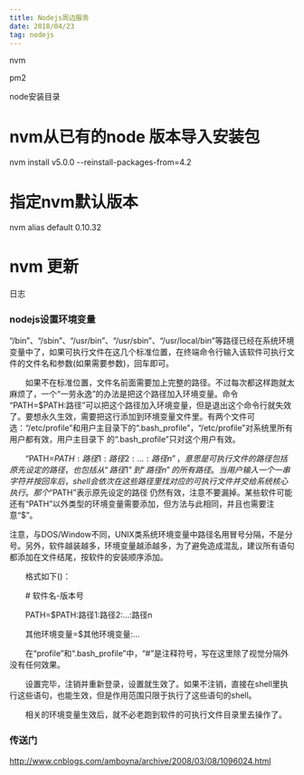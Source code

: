 ```yaml
---
title: Nodejs周边服务
date: 2018/04/23
tag: nodejs
---
```



nvm

pm2

node安装目录


# nvm从已有的node 版本导入安装包
nvm install v5.0.0 --reinstall-packages-from=4.2

# 指定nvm默认版本
nvm alias default 0.10.32


# nvm 更新




日志



### nodejs设置环境变量

“/bin”、“/sbin”、“/usr/bin”、“/usr/sbin”、“/usr/local/bin”等路径已经在系统环境变量中了，如果可执行文件在这几个标准位置，在终端命令行输入该软件可执行文件的文件名和参数(如果需要参数)，回车即可。

　　如果不在标准位置，文件名前面需要加上完整的路径。不过每次都这样跑就太麻烦了，一个“一劳永逸”的办法是把这个路径加入环境变量。命令 “PATH=$PATH:路径”可以把这个路径加入环境变量，但是退出这个命令行就失效了。要想永久生效，需要把这行添加到环境变量文件里。有两个文件可 选：“/etc/profile”和用户主目录下的“.bash_profile”，“/etc/profile”对系统里所有用户都有效，用户主目录下 的“.bash_profile”只对这个用户有效。

　　“PATH=$PATH:路径1:路径2:...:路径n”，意思是可执行文件的路径包括原先设定的路径，也包括从“路径1”到“路径n”的所 有路径。当用户输入一个一串字符并按回车后，shell会依次在这些路径里找对应的可执行文件并交给系统核心执行。那个“$PATH”表示原先设定的路径 仍然有效，注意不要漏掉。某些软件可能还有“PATH”以外类型的环境变量需要添加，但方法与此相同，并且也需要注意“$”。


注意，与DOS/Window不同，UNIX类系统环境变量中路径名用冒号分隔，不是分号。另外，软件越装越多，环境变量越添越多，为了避免造成混乱，建议所有语句都添加在文件结尾，按软件的安装顺序添加。

　　格式如下()：

　　# 软件名-版本号

　　PATH=$PATH:路径1:路径2:...:路径n

　　其他环境变量=$其他环境变量:...

　　在“profile”和“.bash_profile”中，“#”是注释符号，写在这里除了视觉分隔外没有任何效果。

　　设置完毕，注销并重新登录，设置就生效了。如果不注销，直接在shell里执行这些语句，也能生效，但是作用范围只限于执行了这些语句的shell。

　　相关的环境变量生效后，就不必老跑到软件的可执行文件目录里去操作了。







### 传送门
http://www.cnblogs.com/amboyna/archive/2008/03/08/1096024.html